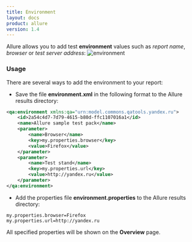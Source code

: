 ```yaml
---
title: Environment
layout: docs
product: allure
version: 1.4
---
```


Allure allows you to add test **environment** values such as *report name*, *browser* or *test server address*:
![environment](/{{page.product}}/{{page.version}}/img/environment.png)

### Usage

There are several ways to add the environment to your report:

* Save the file **environment.xml** in the following format to the Allure results directory:

```xml
<qa:environment xmlns:qa="urn:model.commons.qatools.yandex.ru">
    <id>2a54c4d7-7d79-4615-b80d-ffc1107016a1</id>
    <name>Allure sample test pack</name>
    <parameter>
        <name>Browser</name>
        <key>my.properties.browser</key>
        <value>Firefox</value>
    </parameter>
    <parameter>
        <name>Test stand</name>
        <key>my.properties.url</key>
        <value>http://yandex.ru</value>
    </parameter>
</qa:environment>  
```

* Add the properties file **environment.properties** to the Allure results directory:

```properties
my.properties.browser=Firefox
my.properties.url=http://yandex.ru
```
All specified properties will be shown on the **Overview** page.